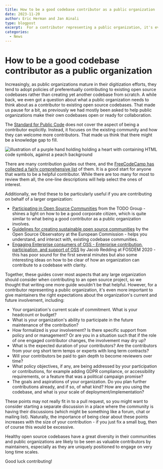 ```yaml
---
title: How to be a good codebase contributor as a public organization
date: 2023-11-20
author: Eric Herman and Jan Ainali
type: blogpost
excerpt:  For a contributor representing a public organization, it's even more important to give maintainers the right expectations
categories:
  - News
---
```


# How to be a good codebase contributor as a public organization

Increasingly, as public organizations mature in their digitization efforts, they tend to adopt policies of preferentually contributing to existing open source codebases rather than creating yet another codebase from scratch.
A while back, we even got a question about what a public organization needs to think about as a contributor to existing open source codebases.
That made us pause for a bit, as previously we had mostly been asked to help public organizations make their own codebases open or ready for collaboration.

The [Standard for Public Code](https://standard.publiccode.net) does not cover the aspect of being a contributor explicitly.
Instead, it focuses on the existing community and how they can welcome more contributors.
That made us think that there might be a knowledge gap to fill.

![illustration of a purple hand holding holding a heart with containing HTML code symbols, against a peach background](https://illustrations.publiccode.net/illustrations/service-3.svg)

There are many contribution guides out there, and the [FreeCodeCamp has collected a fairly comprehensive list](https://github.com/freeCodeCamp/how-to-contribute-to-open-source) of them.
It is a good start for anyone that wants to be a helpful contributor.
While there are too many for most to review them all, the one-line descriptions will help select the ones of interest.

Additionally, we find these to be particularly useful if you are contributing on behalf of a larger organization:

* [Participating in Open Source Communities](https://todogroup.org/resources/guides/participating-in-open-source-communities/) from the TODO Group - shines a light on how to be a good corporate citizen, which is quite similar to what being a good contributor as a public organization involves.
* [Guidelines for creating sustainable open source communities](https://joinup.ec.europa.eu/collection/open-source-observatory-osor/guidelines-creating-sustainable-open-source-communities) by the Open Source Observatory at the European Commission - helps you understand, and interact with, existing codebase communities.
* [Engaging Enterprise consumers of OSS - Enterprise contribution, participation, and support of OSS](https://archive.fosdem.org/2020/schedule/event/enterpriseoss/) by Jacob Redding at FOSDEM 2020 - this has poor sound for the first several minutes but also some interesting ideas on how to be clear of how an organization can contribute to a codebase with clarity.

Together, these guides cover most aspects that any large organization should consider when contributing to an open source project, so we thought that writing one more guide wouldn't be that helpful.
However, for a contributor representing a public organization, it's even more important to give maintainers the right expectations about the organization's current and future involvement, including:

* Your organization's current scale of commitment. What is your headcount or budget?
* What is your organization's ability to participate in the future maintenance of the contribution?
* How formalized is your involvement? Is there specific support from policy and or management? Or are you in a situation such that if the role of one engaged contributor changes, the involvement may dry up?
* What is the expected duration of your contributors? Are the contributors from your org short term temps or experts with long term contracts?
* Will your contributors be paid to gain depth to become reviewers over time?
* What policy objectives, if any, are being addressed by your participation or contributions, for example adding GDPR compliance, or accessibility requirements, or a feature that was a political campaign promise?
* The goals and aspirations of your organization. Do you plan further contributions already, and if so, of what kind? How are you using the codebase, and what is your scale of deployment/implementation?

These points may not really fit in to a pull request, so you might want to consider starting a separate discussion in a place where the community is having their discussions (which might be something like a forum, chat or mailing list).
Naturally, the importance of being clear about these points increases with the size of your contribution - if you just fix a small bug, then of course this would be excessive.

Healthy open source codebases have a great diversity in their communities and public organizations are likely to be seen as valuable contributors by maintainers, especially as they are uniquely positioned to engage on very long time scales.

Good luck contributing!
